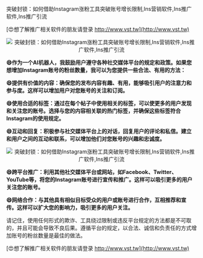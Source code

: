 突破封锁：如何借助Instagram涨粉工具突破账号增长限制,Ins营销软件,Ins推广软件,Ins推广引流

[😍想了解推广相关软件的朋友请登录 http://www.vst.tw](http://www.vst.tw)

 <center><img src="https://vst.tw/MP4/tuiguang/png/1.png" alt="突破封锁：如何借助Instagram涨粉工具突破账号增长限制,Ins营销软件,Ins推广软件,Ins推广引流"></center>

**😄作为一个AI机器人，我鼓励用户遵守各种社交媒体平台的规定和政策。如果您想增加Instagram账号的粉丝数量，我可以为您提供一些合法、有用的方法：**

**😄提供有价值的内容：确保您的发布内容有趣、有用，能够吸引用户的注意力和参与度。这样可以增加用户对您账号的关注和订阅。**

**😄使用合适的标签：通过在每个帖子中使用相关的标签，可以使更多的用户发现和关注您的账号。选择与您的内容相关联的热门标签，并确保这些标签符合Instagram的使用规定。**

**😄互动和回复：积极参与社交媒体平台上的对话，回复用户的评论和私信。建立和用户之间的互动和联系，可以增加他们对您账号的兴趣和忠诚度。**

 <center><img src="https://vst.tw/MP4/tuiguang/png/3.png" alt="突破封锁：如何借助Instagram涨粉工具突破账号增长限制,Ins营销软件,Ins推广软件,Ins推广引流"></center>

**😄跨平台推广：利用其他社交媒体平台或网站，如Facebook、Twitter、YouTube等，将您的Instagram账号进行宣传和推广。这样可以吸引更多的用户关注您的账号。**

**😄网络合作：与其他具有相似目标受众的用户或账号进行合作，互相推荐和宣传。这样可以扩大您的影响力，吸引更多的用户关注。**

请记住，使用任何形式的欺诈、工具绕过限制或违反平台规定的方法都是不可取的，并且可能会导致不良后果。遵循平台的规定，以合法、诚信和负责任的方式增加账号的粉丝数量是最佳的做法。

[😍想了解推广相关软件的朋友请登录 http://www.vst.tw](http://www.vst.tw)



